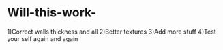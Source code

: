 # Will-this-work-
1)Correct walls thickness and all 2)Better textures 3)Add more stuff 4)Test your self again and again
